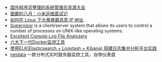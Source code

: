 * [国外程序员整理的系统管理员资源大全](http://blog.jobbole.com/83212/)
* [面霸的八月：小米运维面试记](http://blog.jobbole.com/46769/)
* [如何在 Linux 下大量屏蔽恶意 IP 地址](http://blog.jobbole.com/84478/)
* [Supervisor](http://supervisord.org/introduction.html) is a client/server system that allows its users to control a number of processes on UNIX-like operating systems. 
* [Excellent Console Log File Analyzers](http://www.linuxlinks.com/article/20150509093202743/LogFiles.html)
* [六大下一代Docker监测工具](http://blog.tenxcloud.com/?p=496)
* [使用ELK(Elasticsearch + Logstash + Kibana) 搭建日志集中分析平台实践](https://wsgzao.github.io/post/elk/)
* [netdata](https://github.com/firehol/netdata) 一款分布式实时服务器监控工具，自带仪表盘
